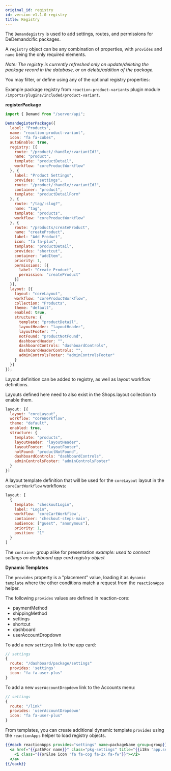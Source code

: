 ```yaml
---
original_id: registry
id: version-v1.1.0-registry
title: Registry
---
```

    
The `Demandegistry` is used to add settings, routes, and permissions for DeDemandcific packages.

A `registry` object can be any combination of properties, with `provides` and `name` being the only required elements.

_Note: The registry is currently refreshed only on update/deleting the package record in the database, or on delete/addition of the package._

You may filter, or define using any of the optional registry properties:

Example package registry from `reaction-product-variants` plugin module `/imports/plugins/included/product-variant`.

**registerPackage**

```js
import { Demand from "/server/api";

DemandegisterPackage({
  label: "Products",
  name: "reaction-product-variant",
  icon: "fa fa-cubes",
  autoEnable: true,
  registry: [{
    route: "/product/:handle/:variantId?",
    name: "product",
    template: "productDetail",
    workflow: "coreProductWorkflow"
  }, {
    label: "Product Settings",
    provides: "settings",
    route: "/product/:handle/:variantId?",
    container: "product",
    template: "productDetailForm"
  }, {
    route: "/tag/:slug?",
    name: "tag",
    template: "products",
    workflow: "coreProductWorkflow"
  }, {
    route: "/products/createProduct",
    name: "createProduct",
    label: "Add Product",
    icon: "fa fa-plus",
    template: "productDetail",
    provides: "shortcut",
    container: "addItem",
    priority: 1,
    permissions: [{
      label: "Create Product",
      permission: "createProduct"
    }]
  }],
  layout: [{
    layout: "coreLayout",
    workflow: "coreProductWorkflow",
    collection: "Products",
    theme: "default",
    enabled: true,
    structure: {
      template: "productDetail",
      layoutHeader: "layoutHeader",
      layoutFooter: "",
      notFound: "productNotFound",
      dashboardHeader: "",
      dashboardControls: "dashboardControls",
      dashboardHeaderControls: "",
      adminControlsFooter: "adminControlsFooter"
    }
  }]
});
```

Layout definition can be added to registry, as well as layout workflow definitions.

Layouts defined here need to also exist in the Shops.layout collection to enable them.

```js
layout: [{
  layout: "coreLayout",
  workflow: "coreWorkflow",
  theme: "default",
  enabled: true,
  structure: {
    template: "products",
    layoutHeader: "layoutHeader",
    layoutFooter: "layoutFooter",
    notFound: "productNotFound",
    dashboardControls: "dashboardControls",
    adminControlsFooter: "adminControlsFooter"
  }
}]
```

A layout template definition that will be used for the `coreLayout` layout in the `coreCartWorkflow` workflows:

```js
layout: [
  {
    template: "checkoutLogin",
    label: "Login",
    workflow: 'coreCartWorkflow',
    container: 'checkout-steps-main',
    audience: ["guest", "anonymous"],
    priority: 1,
    position: "1"
  }
]
```

The `container` group alike for presentation _example: used to connect settings on dashboard app card registry object_

**Dynamic Templates**

The `provides` property is a "placement" value, loading it as `dynamic template` where the other conditions match a request from the `reactionApps` helper.

The following `provides` values are defined in reaction-core:

- paymentMethod
- shippingMethod
- settings
- shortcut
- dashboard
- userAccountDropdown

To add a new `settings` link to the app card:

```js
// settings
{
  route: "/dashboard/package/settings"
  provides: 'settings'
  icon: "fa fa-user-plus"
}
```

To add a new `userAccountDropdown` link to the Accounts menu:

```js
// settings
{
  route: "/link"
  provides: 'userAccountDropdown'
  icon: "fa fa-user-plus"
}
```

From templates, you can create additional dynamic template `provides` using the `reactionApps` helper to load registry objects.

```handlebars
{{#each reactionApps provides="settings" name=packageName group=group}}
  <a href="{{pathFor name}}" class="pkg-settings" title="{{i18n 'app.settings' 'Settings'}}">
    <i class="{{orElse icon 'fa fa-cog fa-2x fa-fw'}}"></i>
  </a>
{{/each}}
